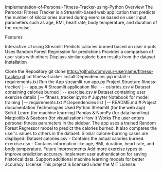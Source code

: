 Implementation-of-Personal-Fitness-Tracker-using-Python
Overview The Personal Fitness Tracker is a Streamlit-based web application that predicts the number of kilocalories burned during exercise based on user input parameters such as age, BMI, heart rate, body temperature, and duration of the exercise.

Features

Interactive UI using Streamlit Predicts calories burned based on user inputs Uses Random Forest Regression for predictions Provides a comparison of user stats with others Displays similar calorie burn results from the dataset Installation

Clone the Repository git clone https://github.com/your-username/fitness-tracker.git cd fitness-tracker
Install Dependencies pip install -r requirements.txt
Run the App streamlit run app.py Project Structure fitness-tracker/ │-- app.py # Streamlit application file
│-- calories.csv # Dataset containing calories burned
│-- exercise.csv # Dataset containing user exercise details
│-- fitness_tracker.ipynb # Jupyter Notebook for model training
│-- requirements.txt # Dependencies list
│-- README.md # Project documentation
Technologies Used Python Streamlit (for the web app) Scikit-Learn (for machine learning) Pandas & NumPy (for data handling) Matplotlib & Seaborn (for visualization) How It Works The user enters personal fitness parameters in the sidebar. The app uses a trained Random Forest Regressor model to predict the calories burned. It also compares the user's values to others in the dataset. Similar calorie-burning cases are displayed. Dataset calories.csv - Contains the actual calories burned. exercise.csv - Contains information like age, BMI, duration, heart rate, and body temperature. Future Improvements Add more exercise types to improve prediction accuracy. Implement user authentication for saving historical data. Support additional machine learning models for better accuracy. License This project is licensed under the MIT License.

